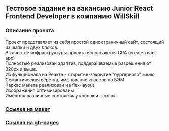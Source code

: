 ## Тестовое задание на вакансию Junior React Frontend Developer в компанию WillSkill

### Описание проекта    
Проект представляет из себя простой одностраничный сайт, состоящий из шапки и двух блоков.    
В качестве инфраструктуры проекта используется CRA (create-react-app)    
Полностью реализован адаптив, поддерживаемые разрешения от 320px и выше.    
Из функционала на Реакте - открытие-закрытие "бургерного" меню    
Семантическая вёрстка, именование классов по БЭМ    
Каркас макета реализован на flex-layout    
Изображения оптимизированы    
Имеются различные состояния у кнопок и ссылок

### [Ссылка на макет](https://www.figma.com/file/o8KBWl9zTNrwOHNuUknXbz/Test)

### [Ссылка на gh-pages](https://khaera.github.io/will-skill-test-task/)
